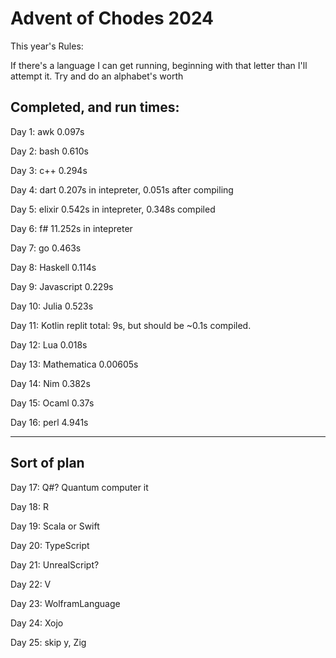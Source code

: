 # Advent of Chodes 2024

This year's Rules:

If there's a language I can get running, beginning with that letter than I'll attempt it. Try and do an alphabet's worth

## Completed, and run times: 

Day 1: awk 0.097s

Day 2: bash 0.610s

Day 3: c++ 0.294s

Day 4: dart 0.207s in intepreter, 0.051s after compiling

Day 5: elixir 0.542s in intepreter, 0.348s compiled 

Day 6: f# 11.252s in intepreter

Day 7: go 0.463s

Day 8: Haskell 0.114s

Day 9: Javascript 0.229s

Day 10: Julia 0.523s

Day 11: Kotlin replit total: 9s, but should be ~0.1s compiled.

Day 12: Lua 0.018s

Day 13: Mathematica 0.00605s

Day 14: Nim 0.382s

Day 15: Ocaml 0.37s

Day 16: perl 4.941s

----
## Sort of plan 

Day 17: Q#? Quantum computer it

Day 18: R

Day 19: Scala or Swift

Day 20: TypeScript

Day 21: UnrealScript? 

Day 22: V 

Day 23: WolframLanguage

Day 24: Xojo

Day 25: skip y, Zig
